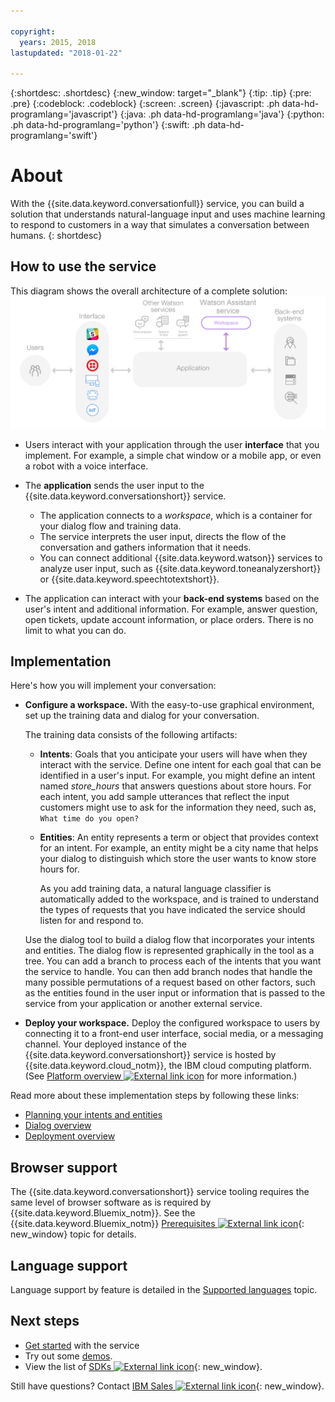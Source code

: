 ```yaml
---

copyright:
  years: 2015, 2018
lastupdated: "2018-01-22"

---
```


{:shortdesc: .shortdesc}
{:new_window: target="_blank"}
{:tip: .tip}
{:pre: .pre}
{:codeblock: .codeblock}
{:screen: .screen}
{:javascript: .ph data-hd-programlang='javascript'}
{:java: .ph data-hd-programlang='java'}
{:python: .ph data-hd-programlang='python'}
{:swift: .ph data-hd-programlang='swift'}

# About

With the {{site.data.keyword.conversationfull}} service, you can build a solution that understands natural-language input and uses machine learning to respond to customers in a way that simulates a conversation between humans.
{: shortdesc}

## How to use the service

This diagram shows the overall architecture of a complete solution:![Flow diagram of the service](images/conversation_arch_overview.png)

- Users interact with your application through the user **interface** that you implement. For example, a simple chat window or a mobile app, or even a robot with a voice interface.

- The **application** sends the user input to the {{site.data.keyword.conversationshort}} service.
    - The application connects to a *workspace*, which is a container for your dialog flow and training data.
    - The service interprets the user input, directs the flow of the conversation and gathers information that it needs.
    - You can connect additional {{site.data.keyword.watson}} services to analyze user input, such as {{site.data.keyword.toneanalyzershort}} or {{site.data.keyword.speechtotextshort}}.

- The application can interact with your **back-end systems** based on the user's intent and additional information. For example, answer question, open tickets, update account information, or place orders. There is no limit to what you can do.

## Implementation

Here's how you will implement your conversation:

- **Configure a workspace.** With the easy-to-use graphical environment, set up the training data and dialog for your conversation.

    The training data consists of the following artifacts:
    - **Intents**: Goals that you anticipate your users will have when they interact with the service. Define one intent for each goal that can be identified in a user's input. For example, you might define an intent named *store_hours* that answers questions about store hours. For each intent, you add sample utterances that reflect the input customers might use to ask for the information they need, such as, `What time do you open?`
    - **Entities**: An entity represents a term or object that provides context for an intent. For example, an entity might be a city name that helps your dialog to distinguish which store the user wants to know store hours for.

      As you add training data, a natural language classifier is automatically added to the workspace, and is trained to understand the types of requests that you have indicated the service should listen for and respond to.

    Use the dialog tool to build a dialog flow that incorporates your intents and entities. The dialog flow is represented graphically in the tool as a tree. You can add a branch to process each of the intents that you want the service to handle. You can then add branch nodes that handle the many possible permutations of a request based on other factors, such as the entities found in the user input or information that is passed to the service from your application or another external service.

- **Deploy your workspace.** Deploy the configured workspace to users by connecting it to a front-end user interface, social media, or a messaging channel. Your deployed instance of the {{site.data.keyword.conversationshort}} service is hosted by {{site.data.keyword.cloud_notm}}, the IBM cloud computing platform. (See [Platform overview ![External link icon](../../icons/launch-glyph.svg "External link icon")](https://console.bluemix.net/docs/overview/ibm-cloud.html#overview) for more information.)

Read more about these implementation steps by following these links:

- [Planning your intents and entities](intents-entities.html#planning-your-entities)
- [Dialog overview](dialog-overview.html)
- [Deployment overview](deploy.html)

## Browser support

The {{site.data.keyword.conversationshort}} service tooling requires the same level of browser software as is required by {{site.data.keyword.Bluemix_notm}}. See the {{site.data.keyword.Bluemix_notm}} [Prerequisites ![External link icon](../../icons/launch-glyph.svg "External link icon")](https://console.bluemix.net/docs/overview/prereqs.html#browsers){: new_window} topic for details.

## Language support

Language support by feature is detailed in the [Supported languages](lang-support.html) topic.

## Next steps

- [Get started](getting-started.html) with the service
- Try out some [demos](sample-applications.html).
- View the list of [SDKs ![External link icon](../../icons/launch-glyph.svg "External link icon")](https://www.ibm.com/watson/developercloud/developer-tools.html){: new_window}.

Still have questions? Contact [IBM Sales ![External link icon](../../icons/launch-glyph.svg "External link icon")](https://www-01.ibm.com/marketing/iwm/dre/signup?source=urx-20970){: new_window}.
